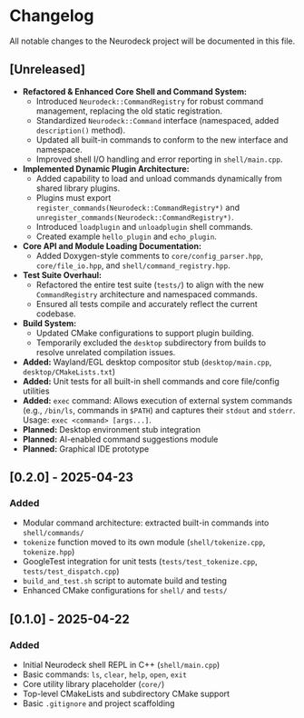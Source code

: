 # Changelog

All notable changes to the Neurodeck project will be documented in this file.

## [Unreleased]
- **Refactored & Enhanced Core Shell and Command System:**
  - Introduced `Neurodeck::CommandRegistry` for robust command management, replacing the old static registration.
  - Standardized `Neurodeck::Command` interface (namespaced, added `description()` method).
  - Updated all built-in commands to conform to the new interface and namespace.
  - Improved shell I/O handling and error reporting in `shell/main.cpp`.
- **Implemented Dynamic Plugin Architecture:**
  - Added capability to load and unload commands dynamically from shared library plugins.
  - Plugins must export `register_commands(Neurodeck::CommandRegistry*)` and `unregister_commands(Neurodeck::CommandRegistry*)`.
  - Introduced `loadplugin` and `unloadplugin` shell commands.
  - Created example `hello_plugin` and `echo_plugin`.
- **Core API and Module Loading Documentation:**
  - Added Doxygen-style comments to `core/config_parser.hpp`, `core/file_io.hpp`, and `shell/command_registry.hpp`.
- **Test Suite Overhaul:**
  - Refactored the entire test suite (`tests/`) to align with the new `CommandRegistry` architecture and namespaced commands.
  - Ensured all tests compile and accurately reflect the current codebase.
- **Build System:**
  - Updated CMake configurations to support plugin building.
  - Temporarily excluded the `desktop` subdirectory from builds to resolve unrelated compilation issues.
- **Added:** Wayland/EGL desktop compositor stub (`desktop/main.cpp`, `desktop/CMakeLists.txt`)
- **Added:** Unit tests for all built-in shell commands and core file/config utilities
- **Added:** `exec` command: Allows execution of external system commands (e.g., `/bin/ls`, commands in `$PATH`) and captures their `stdout` and `stderr`. Usage: `exec <command> [args...]`.
- **Planned:** Desktop environment stub integration
- **Planned:** AI-enabled command suggestions module
- **Planned:** Graphical IDE prototype

## [0.2.0] - 2025-04-23
### Added
- Modular command architecture: extracted built-in commands into `shell/commands/`
- `tokenize` function moved to its own module (`shell/tokenize.cpp`, `tokenize.hpp`)
- GoogleTest integration for unit tests (`tests/test_tokenize.cpp`, `tests/test_dispatch.cpp`)
- `build_and_test.sh` script to automate build and testing
- Enhanced CMake configurations for `shell/` and `tests/`

## [0.1.0] - 2025-04-22
### Added
- Initial Neurodeck shell REPL in C++ (`shell/main.cpp`)
- Basic commands: `ls`, `clear`, `help`, `open`, `exit`
- Core utility library placeholder (`core/`)
- Top-level CMakeLists and subdirectory CMake support
- Basic `.gitignore` and project scaffolding

<!--
### Format conventions:
- Entries under each version are categorized by Added, Changed, Fixed, Removed
- Versions are in descending chronological order
- Unreleased section for upcoming work
-->
